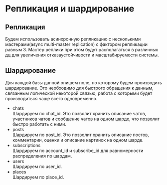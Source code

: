 # Репликация и шардирование
## Репликация 
Будем использовать асинхронную репликацию c несколькими мастерами(async multi-master replication) с фактором репликации равным 3. Мастер реплики при этом будут располагаться в различных дц 
для увеличения отказаустойчивости и масштабируемости системы.
## Шардирование
Для каждой базы данной опишем поле, по которому будем производить шардирование. Это необходимо для быстрого обращения к данным, связанным логической некоторой связью, 
работа с которыми будет производиться чаще всего одновременно.

- chats</br>
  Шардируем по chat_id. Это позволит хранить описание чатов, участников чатов и сообщение чатов на одном шарде, что позволит быстро работать с ними.
- posts</br>
  Шардируем по post_id. Это позволит хранить описание постов, комментарии, оценки и описание картинок на одном шарде.
- subscriptions</br>
  Шардируем по account_id и subscribe_id для равномерности распределения по шардам.
- users</br>
  Шардируем по user_id.
- places</br>
  Шардируем по place_id.

